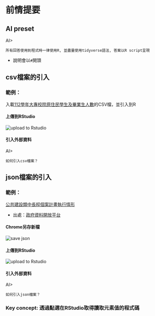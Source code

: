 # 前情提要

## AI preset
AI>
```
所有回答使用到程式時一律使用R, 並盡量使用tidyverse語法, 答案以R script呈現  
```

  - 說明會以`#`開頭

## csv檔案的引入

### 範例： 

入載[112學年大專校院原住民學生及畢業生人數](https://data.gov.tw/dataset/33514)的CSV檔，並引入到R


#### 上傳到RStudio

![upload to Rstudio](../../112-2-R-EE/img/2024-03-16-06-08-27.png)

#### 引入外部資料

AI>
```
如何引入csv檔案？
```


## json檔案的引入

### 範例：

[公共建設類中長程個案計畫執行情形](https://raw.githubusercontent.com/tpemartin/112-2-R-EE/main/data/%E5%85%AC%E5%85%B1%E5%BB%BA%E8%A8%AD%E9%A1%9E%E4%B8%AD%E9%95%B7%E7%A8%8B%E5%80%8B%E6%A1%88%E8%A8%88%E7%95%AB%E5%9F%B7%E8%A1%8C%E6%83%85%E5%BD%A2.json) 

  - 出處：[政府資料開放平台](https://data.gov.tw/dataset/113779)

#### Chrome另存新檔

![save json](../../112-2-R-EE/img/2024-03-16-06-06-05.png)

#### 上傳到RStudio

![upload to Rstudio](../../112-2-R-EE/img/2024-03-16-06-08-27.png)


#### 引入外部資料


AI>
```
如何引入json檔案？
```


### Key concept: 透過點選在RStudio取得讀取元素值的程式碼

